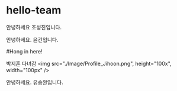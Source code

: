 # hello-team

안녕하세요 조성진입니다. 

안녕하세요. 윤건입니다.

#Hong in here!


박지훈 다녀감
<img src="./Image/Profile_Jihoon.png", height="100x", width="100px" />

안녕하세요. 유승완입니다.
